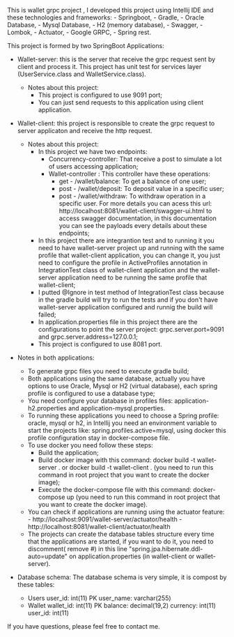 This is wallet grpc project , I developed this project using Intellij IDE and these technologies and frameworks:
	- Springboot,
	- Gradle,
	- Oracle Database,
	- Mysql Database,
	- H2 (memory database),
	- Swagger,
	- Lombok,
	- Actuator,
	- Google GRPC,
	- Spring rest.

This project is formed by two SpringBoot Applications:

 - Wallet-server: this is the server that receive the grpc request sent by client and process it. This project has unit test for services layer (UserService.class and WalletService.class).
	- Notes about this project:
		- This project is configured to use 9091 port;
		- You can just send requests to this application using client application.
 
 - Wallet-client: this project is responsible to create the grpc request to server applicaton and receive the http request.
	- Notes about this project:
		- In this project we have two endpoints:
			- Concurrency-controller: That receive a post to simulate a lot of users accessing application;
			- Wallet-controller : This controller have these operations:
				- get - /wallet/balance: To get a balance of one user;
				- post - /wallet/deposit: To deposit value in a specific user;
				- post - /wallet/withdraw: To withdraw operation in a specific user.
			For more details you can acess this url: http://localhost:8081/wallet-client/swagger-ui.html to access swagger documentation, in this documentation you can see the payloads every details about these endpoints;
		- In this project there are integrantion test and to running it you need to have wallet-server project up and  running with the same profile that wallet-client application, you can change it, you just need to configure the profile in ActiveProfiles annotation in IntegrationTest class of wallet-client application and the wallet-server application need to be running the same profile that wallet-client;
		- I putted @Ignore in test method of IntegrationTest class because in the gradle build will try to run the tests and if you don't have wallet-server application configured and runnig the build will failed;
		- In application.properties file in this project there are the configurations to point the server project: grpc.server.port=9091 and grpc.server.address=127.0.0.1;
		- This project is configured to use 8081 port.

 - Notes in both applications:
	- To generate grpc files you need to execute gradle build;
	- Both applications using the same database, actually you have options to use Oracle, Mysql or H2 (virtual database), each spring profile is configured to use a database type;
	- You need configure your database in profiles files: application-h2.properties and application-mysql.properties.
	- To running these applications you need to choose a Spring profile: oracle, mysql or h2, in Intellij you need an environment variable to start the projects like: spring.profiles.active=mysql, using docker this profile configuration stay in docker-compose file.
	- To use docker you need follow these steps:
		- Build the application;
		- Build docker image with this command: docker build -t wallet-server . or docker build -t wallet-client . (you need to run this command in root project that you want to create the docker image);
		- Execute the docker-compose file with this command: docker-compose up (you need to run this command in root project that you want to create the docker image).
	- You can check if applications are running using the actuator feature:
			- http://localhost:9091/wallet-server/actuator/health
			- http://localhost:8081/wallet-client/actuator/health
	- The projects can create the database tables structure every time that the applications are started, if you want to do it, you need to discomment( remove #) in this line "spring.jpa.hibernate.ddl-auto=update" on application.properties (in wallet-client or wallet-server).

 - Database schema: The database schema is very simple, it is compost by these tables:
	- Users
		user_id: int(11) PK
		user_name: varchar(255)
	- Wallet
		wallet_id: int(11) PK
		balance: decimal(19,2)
		currency: int(11)
		user_id: int(11)

If you have questions, please feel free to contact me.